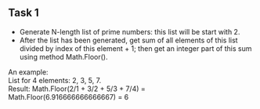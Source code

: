 ## Task 1

+ Generate N-length list of prime numbers: this list will be start with 2. 
+ After the list has been generated, get sum of all elements of this list divided by index of this element + 1; then get an integer part of this sum using method Math.Floor().

An example:  
List for 4 elements: 2, 3, 5, 7.  
Result: Math.Floor(2/1 + 3/2 + 5/3 + 7/4) = Math.Floor(6.916666666666667) = 6